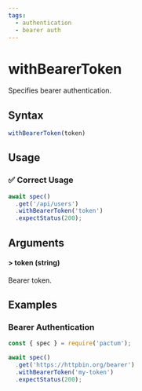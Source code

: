 ```yaml
---
tags:
  - authentication
  - bearer auth
---
```


# withBearerToken

Specifies bearer authentication.

## Syntax

```js
withBearerToken(token)
```

## Usage

### ✅  Correct Usage

```js 
await spec()
  .get('/api/users')
  .withBearerToken('token')
  .expectStatus(200);
```

## Arguments

#### > token (string)

Bearer token.

## Examples

### Bearer Authentication

```js
const { spec } = require('pactum');

await spec()
  .get('https://httpbin.org/bearer')
  .withBearerToken('my-token')
  .expectStatus(200);
```